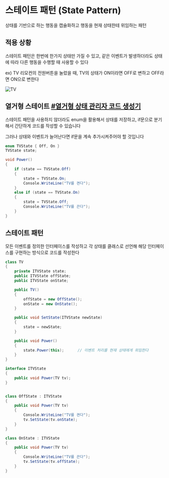 # 스테이트 패턴 (State Pattern)
상태를 기반으로 하는 행동을 캡슐화하고 행동을 현재 상태한테 위임하는 패턴

## 적용 상황

스테이트 패턴은 한번에 한가지 상태만 가질 수 있고, 같은 이벤트가 발생하더라도 상태에 따라 다른 행동을 수행할 때 사용할 수 있다

ex) TV 리모컨의 전원버튼을 눌렀을 때, TV의 상태가 ON이라면 OFF로 변하고 OFF라면 ON으로 변한다

![TV](https://user-images.githubusercontent.com/37904040/123536569-ffe81280-d765-11eb-9b1d-995720f20c0f.png)

## 열거형 스테이트 [#열거형 상태 관리자 코드 생성기](https://htmlpreview.github.io/?https://github.com/fuenell/TIL/blob/main/Architecture/DesignPatterns/Sample/EnumState.html)

스테이트 패턴을 사용하지 않더라도 enum을 활용해서 상태를 저장하고, if문으로 분기해서 간단하게 코드를 작성할 수 있습니다

그러나 상태와 이벤트가 늘어난다면 if문을 계속 추가시켜주어야 할 것입니다

```c#
enum TVState { Off, On }
TVState state;

void Power()
{
    if (state == TVState.Off)
    {
        state = TVState.On;
        Console.WriteLine("TV를 켠다");
    }
    else if (state == TVState.On)
    {
        state = TVState.Off;
        Console.WriteLine("TV를 끈다");
    }
}
```

## 스테이트 패턴

모든 이벤트를 정의한 인터페이스를 작성하고 각 상태를 클래스로 선언해 해당 인터페이스를 구현하는 방식으로 코드를 작성한다

```c#
class TV
{
    private ITVState state;
    public ITVState offState;
    public ITVState onState;

    public TV()
    {
        offState = new OffState();
        onState = new OnState();
    }

    public void SetState(ITVState newState)
    {
        state = newState;
    }

    public void Power()
    {
        state.Power(this);      // 이벤트 처리를 현재 상태에게 위임한다
    }
}

interface ITVState
{
    public void Power(TV tv);
}


class OffState : ITVState
{
    public void Power(TV tv)
    {
        Console.WriteLine("TV를 켠다");
        tv.SetState(tv.onState);
    }
}

class OnState : ITVState
{
    public void Power(TV tv)
    {
        Console.WriteLine("TV를 끈다");
        tv.SetState(tv.offState);
    }
}
```
